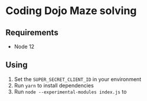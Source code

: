 # Coding Dojo Maze solving

## Requirements

- Node 12

## Using

1. Set the `SUPER_SECRET_CLIENT_ID` in your environment
2. Run `yarn` to install dependencies
3. Run `node --experimental-modules index.js` to
